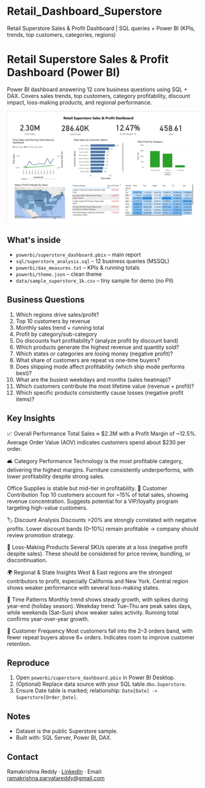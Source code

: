 # Retail_Dashboard_Superstore
Retail Superstore Sales &amp; Profit Dashboard | SQL queries + Power BI (KPIs, trends, top customers, categories, regions)
# Retail Superstore Sales & Profit Dashboard (Power BI)

Power BI dashboard answering 12 core business questions using SQL + DAX. 
Covers sales trends, top customers, category profitability, discount impact, 
loss-making products, and regional performance.

![Dashboard](Images/Retail_Dashboard.png)

## What's inside
- `powerbi/superstore_dashboard.pbix` – main report
- `sql/superstore_analysis.sql` – 12 business queries (MSSQL)
- `powerbi/dax_measures.txt` – KPIs & running totals
- `powerbi/theme.json` – clean theme
- `data/sample_superstore_1k.csv` – tiny sample for demo (no PII)

## Business Questions
1) Which regions drive sales/profit?  
2) Top 10 customers by revenue  
3) Monthly sales trend + running total  
4) Profit by category/sub-category
5) Do discounts hurt profitability? (analyze profit by discount band)
6) Which products generate the highest revenue and quantity sold?
7) Which states or categories are losing money (negative profit)?
8) What share of customers are repeat vs one-time buyers?
9) Does shipping mode affect profitability (which ship mode performs best)?
10) What are the busiest weekdays and months (sales heatmap)?
11) Which customers contribute the most lifetime value (revenue + profit)?
12) Which specific products consistently cause losses (negative profit items)?

## Key Insights 
📈 Overall Performance
Total Sales ≈ $2.3M with a Profit Margin of ~12.5%.
Average Order Value (AOV) indicates customers spend about $230 per order.

🛋️ Category Performance
Technology is the most profitable category, delivering the highest margins.
Furniture consistently underperforms, with lower profitability despite strong sales.

Office Supplies is stable but mid-tier in profitability.
👥 Customer Contribution
Top 10 customers account for ~15% of total sales, showing revenue concentration.
Suggests potential for a VIP/loyalty program targeting high-value customers.

🏷️ Discount Analysis
Discounts >20% are strongly correlated with negative profits.
Lower discount bands (0–10%) remain profitable → company should review promotion strategy.

🛑 Loss-Making Products
Several SKUs operate at a loss (negative profit despite sales).
These should be considered for price review, bundling, or discontinuation.

🌍 Regional & State Insights
West & East regions are the strongest contributors to profit, especially California and New York.
Central region shows weaker performance with several loss-making states.

📅 Time Patterns
Monthly trend shows steady growth, with spikes during year-end (holiday season).
Weekday trend: Tue–Thu are peak sales days, while weekends (Sat–Sun) show weaker sales activity.
Running total confirms year-over-year growth.

🔄 Customer Frequency
Most customers fall into the 2–3 orders band, with fewer repeat buyers above 6+ orders.
Indicates room to improve customer retention.

## Reproduce
1. Open `powerbi/superstore_dashboard.pbix` in Power BI Desktop.
2. (Optional) Replace data source with your SQL table `dbo.Superstore`.
3. Ensure Date table is marked; relationship: `Date[Date] -> Superstore[Order_Date]`.

## Notes
- Dataset is the public Superstore sample.
- Built with: SQL Server, Power BI, DAX.

## Contact
Ramakrishna Reddy · [LinkedIn](www.linkedin.com/in/ramakrishnareddy-parvatareddy-b44a15325) · Email: ramakrishna.parvatareddy@gmail.com
